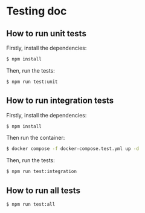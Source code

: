 # Testing doc

## How to run unit tests

Firstly, install the dependencies:

```bash
$ npm install
```

Then, run the tests:

```bash
$ npm run test:unit                                                             
```

## How to run integration tests
Firstly, install the dependencies:

```bash
$ npm install
```

Then run the container:

```bash
$ docker compose -f docker-compose.test.yml up -d 
```

Then, run the tests:

```bash
$ npm run test:integration
```

## How to run all tests
```bash
$ npm run test:all
```